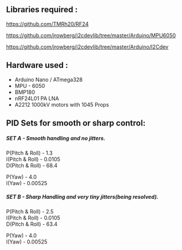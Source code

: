 Libraries required :
--------

https://github.com/TMRh20/RF24

https://github.com/jrowberg/i2cdevlib/tree/master/Arduino/MPU6050

https://github.com/jrowberg/i2cdevlib/tree/master/Arduino/I2Cdev


Hardware used :
---
- Arduino Nano / ATmega328
- MPU - 6050
- BMP180
- nRF24L01 PA LNA
- A2212 1000kV motors with 1045 Props


PID Sets for smooth or sharp control:
-------

##### SET A - Smooth handling and no jitters.

P(Pitch & Roll) - 1.3  
I(Pitch & Roll) - 0.0105  
D(Pitch & Roll) - 68.4  

P(Yaw) - 4.0  
I(Yaw) - 0.00525


##### SET B - Sharp Handling and very tiny jitters(being resolved).


P(Pitch & Roll) - 2.5  
I(Pitch & Roll) - 0.0105  
D(Pitch & Roll) - 63.4  

P(Yaw) - 4.0  
I(Yaw) - 0.00525



